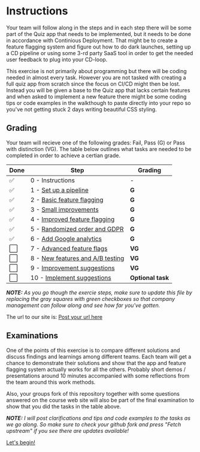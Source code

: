 # Instructions
Your team will follow along in the steps and in each step there will be some part of the Quiz app that needs to be implemented, but it needs to be done in accordance with Continious Deployment. That might be to create a feature flagging system and figure out how to do dark launches, setting up a CD pipeline or using some 3-rd party SaaS tool in order to get the needed user feedback to plug into your CD-loop.

This exercise is not primarily about programming but there will be coding needed in almost every task. However you are not tasked with creating a full quiz app from scratch since the focus on CI/CD might then be lost. Instead you will be given a base to the Quiz app that lacks certain features and when asked to implement a new feature there might be some coding tips or code examples in the walkthough to paste directly into your repo so you've not getting stuck 2 days writing beautiful CSS styling.

## Grading
Your team will recieve one of the following grades: Fail, Pass (G) or Pass with distinction (VG). The table below outlines what tasks are needed to be completed in order to achieve a certian grade.

Done | Step | Grading
--- | --- | ---
✅ | 0 - Instructions | -
✅ | 1 - [Set up a pipeline](1-pipeline.md) | **G**
✅ | 2 - [Basic feature flagging](2-basic-feature-flagging.md) | **G**
✅ | 3 - [Small improvements](3-small-improvements.md) | **G**
✅ | 4 - [Improved feature flagging](4-improved-feature-flagging.md) | **G**
✅ | 5 - [Randomized order and GDPR](5-randomized-order.md) | **G**
✅ | 6 - [Add Google analytics](6-google-analytics.md) | **G**
⬜ | 7 - [Advanced feature flags](7-advanced-feature-flags.md) | **VG**
⬜ | 8 - [New features and A/B testing](8-new-features-and-ab-testing.md) | **VG**
⬜ | 9 - [Improvement suggestions](9-suggest-improvements.md) | **VG**
⬜ | 10 - [Implement suggestions](10-implement-suggestions.md) | **Optional task**


***NOTE:** As you go though the exercie steps, make sure to update this file by replacing the gray squares with green checkboxes so that company management can follow along and see how far you've gotten.*

The url to our site is:
[Post your url here](https://learn-country-quiz-f159d.web.app/)


## Examinations
One of the points of this exercise is to compare different solutions and discuss findings and learnings among different teams. Each team will get a chance to demonstrate their solutions and show that the app and feature flagging system actually works for all the others. Probably short demos / presentations around 10 minutes accompanied with some reflections from the team around this work methods.

Also, your groups fork of this repository together with some questions answered on the course web site will also be part of the final examination to show that you did the tasks in the table above.

***NOTE:** I will post clarifications and tips and code examples to the tasks as we go along. So make sure to check your github fork and press "Fetch upstream" if you see there are updates available!*

[Let's begin!](1-pipeline.md)
